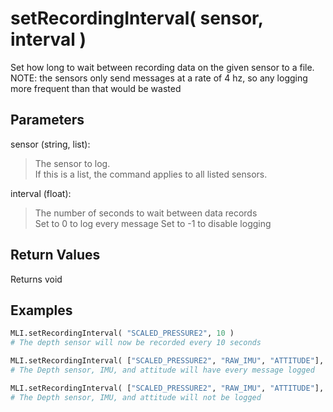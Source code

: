 # setRecordingInterval( sensor, interval )

Set how long to wait between recording data on the given sensor to a file.  
NOTE: the sensors only send messages at a rate of 4 hz, so any logging more frequent than that would be wasted

## Parameters

sensor (string, list):
> The sensor to log.  
> If this is a list, the command applies to all listed sensors.  

interval (float):
> The number of seconds to wait between data records  
> Set to 0 to log every message
> Set to -1 to disable logging

## Return Values

Returns void

## Examples

```py
MLI.setRecordingInterval( "SCALED_PRESSURE2", 10 )
# The depth sensor will now be recorded every 10 seconds

MLI.setRecordingInterval( ["SCALED_PRESSURE2", "RAW_IMU", "ATTITUDE"], 0 )
# The Depth sensor, IMU, and attitude will have every message logged

MLI.setRecordingInterval( ["SCALED_PRESSURE2", "RAW_IMU", "ATTITUDE"], -1 )
# The Depth sensor, IMU, and attitude will not be logged
```
